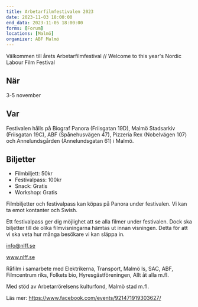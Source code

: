```yaml
---
title: Arbetarfilmfestivalen 2023
date: 2023-11-03 18:00:00
end_data: 2023-11-05 18:00:00
forms: [Forum]
locations: [Malmö]
organizer: ABF Malmö
---
```

Välkommen till årets Arbetarfilmfestival // Welcome to this year's Nordic Labour Film Festival

## När
3-5 november

## Var
Festivalen hålls på Biograf Panora (Friisgatan 19D), Malmö Stadsarkiv (Friisgatan 19C), ABF (Spånehusvägen 47), Pizzeria Rex (Nobelvägen 107) och Annelundsgården (Annelundsgatan 61) i Malmö.

## Biljetter
- Filmbiljett: 50kr
- Festivalpass: 100kr
- Snack: Gratis
- Workshop: Gratis

Filmbiljetter och festivalpass kan köpas på Panora under festivalen. Vi kan ta emot kontanter och Swish.

Ett festivalpass ger dig möjlighet att se alla filmer under festivalen. Dock ska biljetter till de olika filmvisningarna hämtas ut innan visningen. Detta för att vi ska veta hur många besökare vi kan släppa in.

info@nlff.se

www.nlff.se

Råfilm i samarbete med Elektrikerna, Transport, Malmö ls, SAC, ABF, Filmcentrum riks, Folkets bio, Hyresgästföreningen, Allt åt alla m.fl.

Med stöd av Arbetarrörelsens kulturfond, Malmö stad m.fl.

Läs mer: https://www.facebook.com/events/921471919303627/